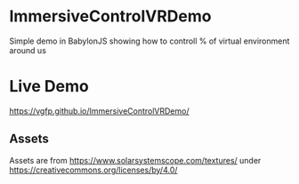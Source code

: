 # ImmersiveControlVRDemo
Simple demo in BabylonJS showing how to controll % of virtual environment around us

# Live Demo
https://vgfp.github.io/ImmersiveControlVRDemo/

## Assets
Assets are from https://www.solarsystemscope.com/textures/ under https://creativecommons.org/licenses/by/4.0/ 